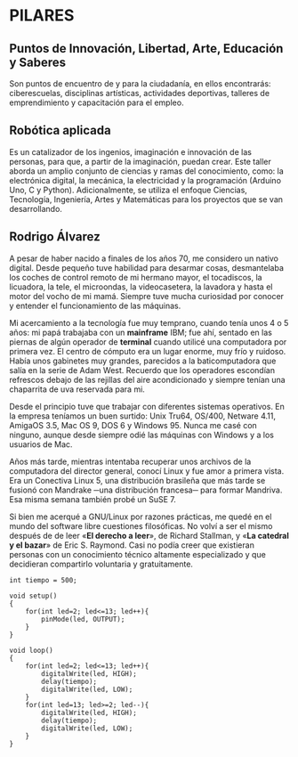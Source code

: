 # PILARES

## Puntos de Innovación, Libertad, Arte, Educación y Saberes

Son puntos de encuentro de y para la ciudadanía, en ellos encontrarás:
ciberescuelas, disciplinas artísticas, actividades deportivas, talleres de emprendimiento y capacitación para el empleo.

## Robótica aplicada

Es un catalizador de los ingenios, imaginación e innovación de las personas, para que, a partir de la imaginación, puedan crear. Este taller aborda un amplio conjunto de ciencias y ramas del conocimiento, como: la electrónica digital, la mecánica, la electricidad y la programación (Arduino Uno, C y Python). Adicionalmente, se utiliza el enfoque Ciencias, Tecnología, Ingeniería, Artes y Matemáticas para los proyectos que se van desarrollando.

## Rodrigo Álvarez

A pesar de haber nacido a finales de los años 70, me considero un nativo digital. Desde pequeño tuve habilidad para desarmar cosas, desmantelaba los coches de control remoto de mi hermano mayor, el tocadiscos, la licuadora, la tele, el microondas, la videocasetera, la lavadora y hasta el motor del vocho de mi mamá. Siempre tuve mucha curiosidad por conocer y entender el funcionamiento de las máquinas.

Mi acercamiento a la tecnología fue muy temprano, cuando tenía unos 4 o 5 años: mi papá trabajaba con un **mainframe** IBM; fue ahí, sentado en las piernas de algún operador de **terminal** cuando utilicé una computadora por primera vez. El centro de cómputo era un lugar enorme, muy frío y ruidoso. Había unos gabinetes muy grandes, parecidos a la baticomputadora que salía en la serie de Adam West. Recuerdo que los operadores escondían refrescos debajo de las rejillas del aire acondicionado y siempre tenían una chaparrita de uva reservada para mi.

Desde el principio tuve que trabajar con diferentes sistemas operativos. En la empresa teníamos un buen surtido: Unix Tru64, OS/400, Netware 4.11, AmigaOS 3.5, Mac OS 9, DOS 6 y Windows 95. Nunca me casé con ninguno, aunque desde siempre odié las máquinas con Windows y a los usuarios de Mac.

Años más tarde, mientras intentaba recuperar unos archivos de la computadora del director general, conocí Linux y fue amor a primera vista. Era un Conectiva Linux 5, una distribución brasileña que más tarde se fusionó con Mandrake ─una distribución francesa─ para formar Mandriva. Esa misma semana también probé un SuSE 7.

Si bien me acerqué a GNU/Linux por razones prácticas, me quedé en el mundo del software libre cuestiones filosóficas. No volví a ser el mismo después de de leer «**El derecho a leer**», de Richard Stallman, y «**La catedral y el bazar**» de Eric S. Raymond. Casi no podía creer que existieran personas con un conocimiento técnico altamente especializado y que decidieran compartirlo voluntaria y gratuitamente.

```arduino
int tiempo = 500;

void setup()
{
    for(int led=2; led<=13; led++){
        pinMode(led, OUTPUT);
    }
}

void loop()
{
    for(int led=2; led<=13; led++){
        digitalWrite(led, HIGH);
        delay(tiempo);
        digitalWrite(led, LOW);
    }
    for(int led=13; led>=2; led--){
        digitalWrite(led, HIGH);
        delay(tiempo);
        digitalWrite(led, LOW);
    }
}
```